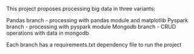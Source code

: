 This project proposes processing big data in three variants:

Pandas branch - processing with pandas module and matplotlib
Pyspark branch - processing with pyspark module
Mongodb branch - CRUD operations with data in mongodb

Each branch has a requirements.txt dependency file to run the project